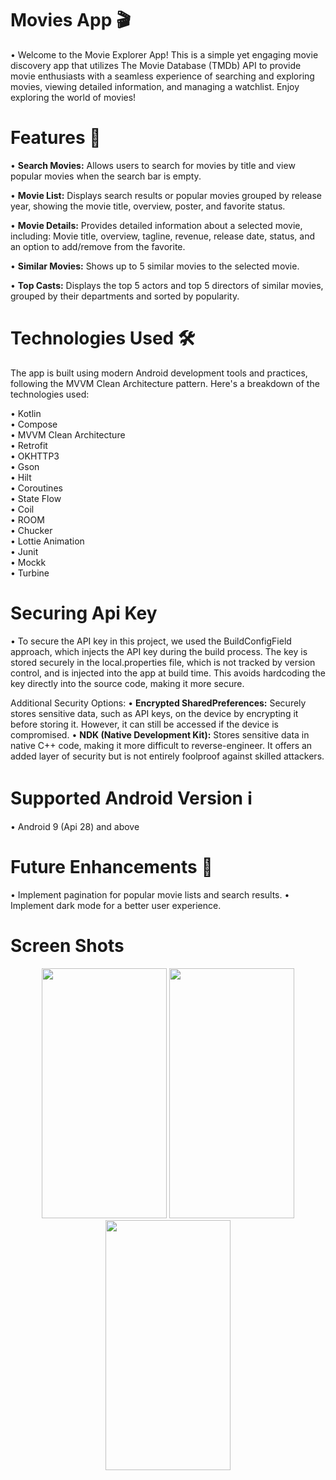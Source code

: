 # Movies App 🎬 

• Welcome to the Movie Explorer App! This is a simple yet engaging movie discovery app that utilizes The Movie Database (TMDb) API to provide movie enthusiasts with a seamless experience of searching and exploring movies, viewing detailed information, and managing a watchlist. Enjoy exploring the world of movies!

# Features 📱 

• **Search Movies:** Allows users to search for movies by title and view popular movies when the search bar is empty.

• **Movie List:** Displays search results or popular movies grouped by release year, showing the movie title, overview, poster, and favorite status.

• **Movie Details:** Provides detailed information about a selected movie, including:
Movie title, overview, tagline, revenue, release date, status, and an option to add/remove from the favorite.

• **Similar Movies:** Shows up to 5 similar movies to the selected movie.

• **Top Casts:** Displays the top 5 actors and top 5 directors of similar movies, grouped by their departments and sorted by popularity.


# Technologies Used 🛠️ 

The app is built using modern Android development tools and practices, following the MVVM Clean Architecture pattern. Here's a breakdown of the technologies used:   

• Kotlin<br />
• Compose<br />
• MVVM Clean Architecture<br />
• Retrofit<br />
• OKHTTP3<br />
• Gson<br />
• Hilt<br />
• Coroutines<br />
• State Flow<br />
• Coil<br />
• ROOM<br />
• Chucker<br />
• Lottie Animation<br />
• Junit<br />
• Mockk<br />
• Turbine<br />

# Securing Api Key
• To secure the API key in this project, we used the BuildConfigField approach, which injects the API key during the build process. The key is stored securely in the local.properties file, which is not tracked by version control, and is injected into the app at build time. This avoids hardcoding the key directly into the source code, making it more secure.

Additional Security Options:
• **Encrypted SharedPreferences:** Securely stores sensitive data, such as API keys, on the device by encrypting it before storing it. However, it can still be accessed if the device is compromised.
• **NDK (Native Development Kit):** Stores sensitive data in native C++ code, making it more difficult to reverse-engineer. It offers an added layer of security but is not entirely foolproof against skilled attackers.

# Supported Android Version ℹ
• Android 9 (Api 28) and above

# Future Enhancements 🚀
• Implement pagination for popular movie lists and search results.
• Implement dark mode for a better user experience.

# Screen Shots
<p align="center">
<img src = "screenshots/movies_list_shimmer.png"  height="400" width = "200">
<img src = "screenshots/movies_list.png" height="400" width = "200">
<img src = "screenshots/error_handling.png" height="400" width = "200">
<br />
<br />
